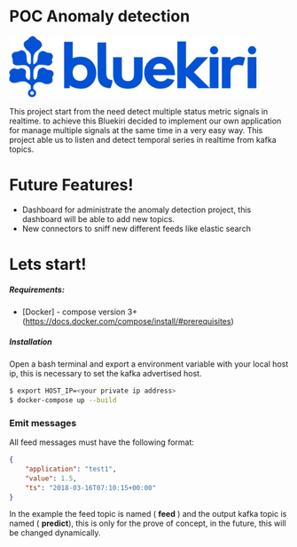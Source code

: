 # POC Anomaly detection

![N|Bluekiri](var/bluekiri_logo.png?raw=true "Bluekiri")

This project start from the need detect multiple status metric signals in realtime. to achieve this Bluekiri decided to implement our own application for manage multiple signals at the same time in a very easy way. This project able us to listen and detect temporal series in realtime from kafka topics.


# Future Features!

  - Dashboard for administrate the anomaly detection project, this dashboard will be able to add new topics. 
  - New connectors to sniff new different feeds like elastic search


# Lets start!

##### Requirements:
* [Docker] - compose version 3+ (https://docs.docker.com/compose/install/#prerequisites)

##### Installation

Open a bash terminal and export a environment variable with your local host ip, this is necessary to set the kafka advertised host.

```sh
$ export HOST_IP=<your private ip address>
$ docker-compose up --build
```

### Emit messages

All feed messages must have the following format:
```json
{
    "application": "test1",
    "value": 1.5,
    "ts": "2018-03-16T07:10:15+00:00"
}
```
In the example the feed topic is named ( **feed** ) and the output kafka topic is named ( **predict**), this is only for the prove of concept, in the future, this will be changed dynamically.